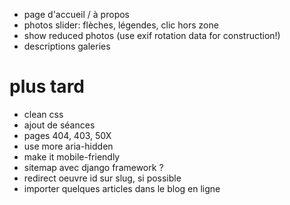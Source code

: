 * page d'accueil / à propos
* photos slider: flèches, légendes, clic hors zone
* show reduced photos (use exif rotation data for construction!)
* descriptions galeries

# plus tard
* clean css
* ajout de séances
* pages 404, 403, 50X
* use more aria-hidden
* make it mobile-friendly
* sitemap avec django framework ?
* redirect oeuvre id sur slug, si possible
* importer quelques articles dans le blog en ligne
